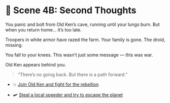 
# 🏃 Scene 4B: Second Thoughts

You panic and bolt from Old Ken’s cave, running until your lungs burn. But when you return home… it’s too late.

Troopers in white armor have razed the farm. Your family is gone. The droid, missing.

You fall to your knees. This wasn’t just some message — this was war.

Old Ken appears behind you.

> “There’s no going back. But there is a path forward.”

- 💥 [Join Old Ken and fight for the rebellion](../space-battles/scene5A.md)

- 🛩️ [Steal a local speeder and try to escape the planet](../space-battles/scene5C.md)
